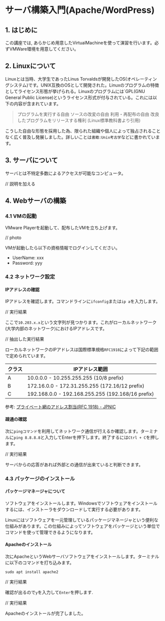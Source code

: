 # サーバ構築入門(Apache/WordPress)

## 1. はじめに

この講座では, あらかじめ用意したVirtualMachineを使って演習を行います。必ずVMWare環境を用意してください。

## 2. Linuxについて

Linuxとは当時、大学生であったLinus Torvaldsが開発したOS(オペレーティングシステム)です。UNIX互換のOSとして開発された。Linuxのプログラムの特徴としてライセンス形態が挙げられる。Linuxのプログラムには`GPL(GNU General Public License)というライセンス形式が付与されている。これには以下の内容が含まれています。

> プログラムを実行する自由
> ソースの改変の自由
> 利用・再配布の自由
> 改良したプログラムをリリースする権利
> (Linux標準教科書より引用)

こうした自由な形態を採用した為、限られた組織や個人によって独占されることなく広く普及し発展しました。詳しいことは`書籍:Unix考古学`などに書かれています。

## 3. サーバについて

サーバとは不特定多数によるアクセスが可能なコンピュータ。

// 説明を加える

## 4. Webサーバの構築

### 4.1 VMの起動

VMware Playerを起動して、配布したVMを立ち上げます。

// photo

VMが起動したら以下の資格情報でログインしてください。

- UserName: xxx
- Password: yyy

### 4.2 ネットワーク設定

#### IPアドレスの確認

IPアドレスを確認します。コマンドラインに`ifconfig`または`ip a`を入力します。

// 実行結果

ここで`10.203.x.x`という文字列が見つかります。これがローカルネットワーク(大学内部のネットワーク)におけるIPアドレスです。

// 抽出した実行結果

ローカルネットワークのIPアドレスは国際標準規格`RFC1918`によって下記の範囲で定められています。

|クラス|IPアドレス範囲|
|---|---|
|A|10.0.0.0	-	10.255.255.255 (10/8 prefix)|
|B|172.16.0.0	-	172.31.255.255 (172.16/12 prefix)|
|C|192.168.0.0	-	192.168.255.255 (192.168/16 prefix)|

参考: [プライベート網のアドレス割当(RFC 1918) - JPNIC](https://www.nic.ad.jp/ja/translation/rfc/1918.html)

#### 疎通の確認

次に`pingコマンド`を利用してネットワーク通信が行えるか確認します。ターミナルに`ping 8.8.8.8`と入力してEnterを押下します。終了するには`Ctrl + C`を押します。

// 実行結果

サーバからの応答があれば外部との通信が出来ていると判断できます。

### 4.3 パッケージのインストール

#### パッケージマネージャについて

ソフトウェアをインストールします。Windowsでソフトウェアをインストールするには、インストーラをダウンロードして実行する必要があります。

Linuxにはソフトウェアを一元管理しているパッケージマネージャという便利な仕組みがあります。この仕組みによってソフトウェアをパッケージという単位でコマンドを使って管理できるようになります。

#### Apacheのインストール

次にApacheというWebサーバソフトウェアをインストールします。ターミナルに以下のコマンドを打ち込みます。

`sudo apt install apache2`

// 実行結果

確認が出るので`y`を入力して`Enter`を押します.

// 実行結果

Apacheのインストールが完了しました。